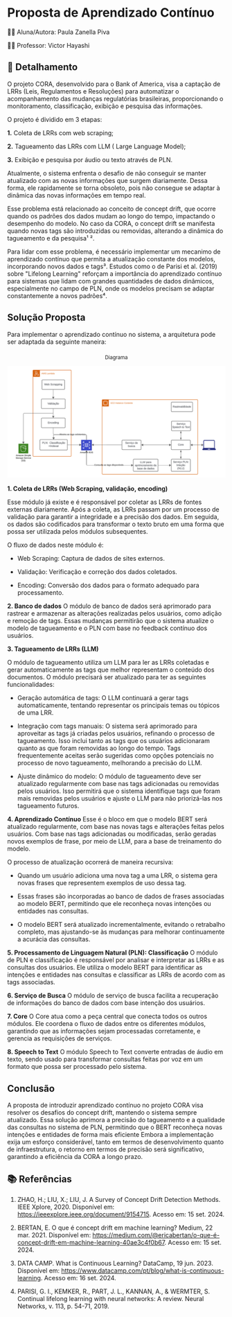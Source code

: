 # Proposta de Aprendizado Contínuo

👩‍🎓 Aluna/Autora: Paula Zanella Piva

👨‍🏫 Professor: Victor Hayashi

## 📝 Detalhamento

O projeto CORA, desenvolvido para o Bank of America, visa a captação de LRRs (Leis, Regulamentos e Resoluções) para automatizar o acompanhamento das mudanças regulatórias brasileiras, proporcionando o monitoramento, classificação, exibição e pesquisa das informações.

O projeto é dividido em 3 etapas:

**1.** Coleta de LRRs com web scraping;

**2.** Tagueamento das LRRs com LLM ( Large Language Model);

**3.** Exibição e pesquisa por áudio ou texto através de PLN.

Atualmente, o sistema enfrenta o desafio de não conseguir se manter atualizado com as novas informações que surgem diariamente. Dessa forma, ele rapidamente se torna obsoleto, pois não consegue se adaptar à dinâmica das novas informações em tempo real.

Esse problema está relacionado ao conceito de concept drift, que ocorre quando os padrões dos dados mudam ao longo do tempo, impactando o desempenho do modelo. No caso da CORA, o concept drift se manifesta quando novas tags são introduzidas ou removidas, alterando a dinâmica do tagueamento e da pesquisa¹ ².

Para lidar com esse problema, é necessário implementar um mecanimo de aprendizado contínuo que permita a atualização constante dos modelos, incorporando novos dados e tags³. Estudos como o de Parisi et al. (2019) sobre "Lifelong Learning" reforçam a importância do aprendizado contínuo para sistemas que lidam com grandes quantidades de dados dinâmicos, especialmente no campo de PLN, onde os modelos precisam se adaptar constantemente a novos padrões⁴.

## Solução Proposta

Para implementar o aprendizado contínuo no sistema, a arquitetura pode ser adaptada da seguinte maneira:

<div align="center">

<sub>Diagrama</sub>

![Diagrama em blocos da arquitetura proposta](./assets/imagem.png)

</div>

**1. Coleta de LRRs (Web Scraping, validação, encoding)**

Esse módulo já existe e é responsável por coletar as LRRs de fontes externas diariamente. Após a coleta, as LRRs passam por um processo de validação para garantir a integridade e a precisão dos dados. Em seguida, os dados são codificados para transformar o texto bruto em uma forma que possa ser utilizada pelos módulos subsequentes.

O fluxo de dados neste módulo é:

- Web Scraping: Captura de dados de sites externos.

- Validação: Verificação e correção dos dados coletados.

- Encoding: Conversão dos dados para o formato adequado para processamento.

**2. Banco de dados**
O módulo de banco de dados será aprimorado para rastrear e armazenar as alterações realizadas pelos usuários, como adição e remoção de tags. Essas mudanças permitirão que o sistema atualize o modelo de tagueamento e o PLN com base no feedback contínuo dos usuários.

**3. Tagueamento de LRRs (LLM)**

O módulo de tagueamento utiliza um LLM para ler as LRRs coletadas e gerar automaticamente as tags que melhor representam o conteúdo dos documentos. O módulo precisará ser atualizado para ter as seguintes funcionalidades:

 - Geração automática de tags: O LLM continuará a gerar tags automaticamente, tentando representar os principais temas ou tópicos de uma LRR.

- Integração com tags manuais: O sistema será aprimorado para aproveitar as tags já criadas pelos usuários, refinando o processo de tagueamento. Isso inclui tanto as tags que os usuários adicionaram quanto as que foram removidas ao longo do tempo. Tags frequentemente aceitas serão sugeridas como opções potenciais no processo de novo tagueamento, melhorando a precisão do LLM.

- Ajuste dinâmico do modelo: O módulo de tagueamento deve ser atualizado regularmente com base nas tags adicionadas ou removidas pelos usuários. Isso permitirá que o sistema identifique tags que foram mais removidas pelos usuários e ajuste o LLM para não priorizá-las nos tagueamento futuros.

**4. Aprendizado Contínuo**
Esse é o bloco em que o modelo BERT será atualizado regularmente, com base nas novas tags e alterações feitas pelos usuários. Com base nas tags adicionadas ou modificadas, serão geradas novos exemplos de frase, por meio de LLM, para a base de treinamento do modelo. 

O processo de atualização ocorrerá de maneira recursiva:

- Quando um usuário adiciona uma nova tag a uma LRR, o sistema gera novas frases que representem exemplos de uso dessa tag.

- Essas frases são incorporadas ao banco de dados de frases associadas ao modelo BERT, permitindo que ele reconheça novas intenções ou entidades nas consultas.

- O modelo BERT será atualizado incrementalmente, evitando o retrabalho completo, mas ajustando-se às mudanças para melhorar continuamente a acurácia das consultas.

**5. Processamento de Linguagem Natural (PLN): Classificação**
 O módulo de PLN e classificação é responsável por analisar e interpretar as LRRs e as consultas dos usuários. Ele utiliza o modelo BERT para identificar as intenções e entidades nas consultas e classificar as LRRs de acordo com as tags associadas.

**6. Serviço de Busca**
O módulo de serviço de busca facilita a recuperação de informações do banco de dados com base intenção dos usuários. 

**7. Core**
O Core atua como a peça central que conecta todos os outros módulos. Ele coordena o fluxo de dados entre os diferentes módulos, garantindo que as informações sejam processadas corretamente, e gerencia as requisições de serviços.

**8. Speech to Text**
O módulo Speech to Text converte entradas de áudio em texto, sendo usado para transformar consultas feitas por voz em um formato que possa ser processado pelo sistema.

## Conclusão
A proposta de introduzir aprendizado contínuo no projeto CORA visa resolver os desafios do concept drift, mantendo o sistema sempre atualizado. Essa solução aprimora a precisão do tagueamento e a qualidade das consultas no sistema de PLN, permitindo que o BERT reconheça novas intenções e entidades de forma mais eficiente Embora a implementação exija um esforço considerável, tanto em termos de desenvolvimento quanto de infraestrutura, o retorno em termos de precisão será significativo, garantindo a eficiência da CORA a longo prazo.

## 📚 Referências
1. ZHAO, H.; LIU, X.; LIU, J. A Survey of Concept Drift Detection Methods. IEEE Xplore, 2020. Disponível em: https://ieeexplore.ieee.org/document/9154715. Acesso em: 15 set. 2024.

2. BERTAN, E. O que é concept drift em machine learning? Medium, 22 mar. 2021. Disponível em: https://medium.com/@ericabertan/o-que-é-concept-drift-em-machine-learning-40ae3c4f0b67. Acesso em: 15 set. 2024.

3. DATA CAMP. What is Continuous Learning? DataCamp, 19 jun. 2023. Disponível em: https://www.datacamp.com/pt/blog/what-is-continuous-learning. Acesso em: 16 set. 2024.

4. PARISI, G. I., KEMKER, R., PART, J. L., KANNAN, A., & WERMTER, S. Continual lifelong learning with neural networks: A review. Neural Networks, v. 113, p. 54-71, 2019.
